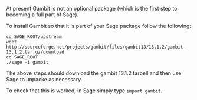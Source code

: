 At present Gambit is not an optional package (which is the first step to becoming a full part of Sage).

To install Gambit so that it is part of your Sage package follow the following:

    cd SAGE_ROOT/upstream
    wget http://sourceforge.net/projects/gambit/files/gambit13/13.1.2/gambit-13.1.2.tar.gz/download
    cd SAGE_ROOT
    ./sage -i gambit

The above steps should download the gambit 13.1.2 tarbell and then use Sage to unpacke as necessary.

To check that this is worked, in Sage simply type `import gambit`.
